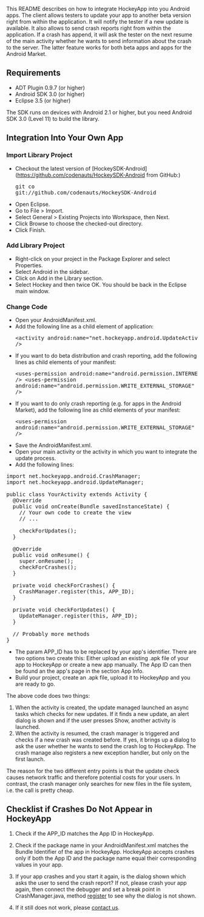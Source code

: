 This README describes on how to integrate HockeyApp into you Android apps. The client allows testers to update your app to another beta version right from within the application. It will notify the tester if a new update is available. It also allows to send crash reports right from within the application. If a crash has append, it will ask the tester on the next resume of the main activity whether he wants to send information about the crash to the server. The latter feature works for both beta apps and apps for the Android Market.

## Requirements

* ADT Plugin 0.9.7 (or higher)
* Android SDK 3.0 (or higher)
* Eclipse 3.5 (or higher)

The SDK runs on devices with Android 2.1 or higher, but you need Android SDK 3.0 (Level 11) to build the library.

## Integration Into Your Own App

### Import Library Project

* Checkout the latest version of [HockeySDK-Android](https://github.com/codenauts/HockeySDK-Android from GitHub:)<pre>git co git://github.com/codenauts/HockeySDK-Android</pre>
* Open Eclipse.
* Go to File > Import.
* Select General > Existing Projects into Workspace, then Next.
* Click Browse to choose the checked-out directory.
* Click Finish.

### Add Library Project

* Right-click on your project in the Package Explorer and select Properties.
* Select Android in the sidebar.
* Click on Add in the Library section.
* Select Hockey and then twice OK. You should be back in the Eclipse main window.

### Change Code

* Open your AndroidManifest.xml.
* Add the following line as a child element of application: <pre>&lt;activity android:name="net.hockeyapp.android.UpdateActivity" /></pre>
* If you want to do beta distribution and crash reporting, add the following lines as child elements of your manifest: <pre>&lt;uses-permission android:name="android.permission.INTERNET" />
&lt;uses-permission android:name="android.permission.WRITE_EXTERNAL_STORAGE" /></pre>
* If you want to do only crash reporting (e.g. for apps in the Android Market), add the following line as child elements of your manifest: <pre>&lt;uses-permission android:name="android.permission.WRITE_EXTERNAL_STORAGE" /></pre>
* Save the AndroidManifest.xml.
* Open your main activity or the activity in which you want to integrate the update process.
* Add the following lines:

<pre>import net.hockeyapp.android.CrashManager;
import net.hockeyapp.android.UpdateManager;
               
public class YourActivity extends Activity {
  @Override
  public void onCreate(Bundle savedInstanceState) {
    // Your own code to create the view
    // ...
    
    checkForUpdates();
  }

  @Override
  public void onResume() {
    super.onResume();
    checkForCrashes();
  }

  private void checkForCrashes() {
    CrashManager.register(this, APP_ID);
  }

  private void checkForUpdates() {
    UpdateManager.register(this, APP_ID);
  }
  
  // Probably more methods
}</pre>

* The param APP_ID has to be replaced by your app's identifier. There are two options two create this: Either upload an existing .apk file of your app to HockeyApp or create a new app manually. The App ID can then be found an the app's page in the section App Info.
* Build your project, create an .apk file, upload it to HockeyApp and you are ready to go.

The above code does two things: 

1. When the activity is created, the update managed launched an async tasks which checks for new updates. If it finds a new update, an alert dialog is shown and if the user presses Show, another activity is launched.
2. When the activity is resumed, the crash manager is triggered and checks if a new crash was created before. If yes, it brings up a dialog to ask the user whether he wants to send the crash log to HockeyApp. The crash manage also registers a new exception handler, but only on the first launch.

The reason for the two different entry points is that the update check causes network traffic and therefore potential costs for your users. In contrast, the crash manager only searches for new files in the file system, i.e. the call is pretty cheap. 

## Checklist if Crashes Do Not Appear in HockeyApp

1. Check if the APP_ID matches the App ID in HockeyApp.

2. Check if the package name in your AndroidManifest.xml matches the Bundle Identifier of the app in HockeyApp. HockeyApp accepts crashes only if both the App ID and the package name equal their corresponding values in your app.

3. If your app crashes and you start it again, is the dialog shown which asks the user to send the crash report? If not, please crash your app again, then connect the debugger and set a break point in CrashManager.java, method [register](https://github.com/TheRealKerni/HockeyKit/blob/develop/client/Android/src/net/hockeyapp/android/CrashManager.java#L27) to see why the dialog is not shown.

5. If it still does not work, please [contact us](http://support.hockeyapp.net/discussion/new).